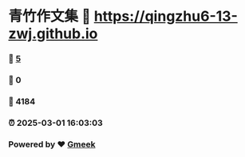 # 青竹作文集 :link: https://qingzhu6-13-zwj.github.io 
### :page_facing_up: [5](https://qingzhu6-13-zwj.github.io/tag.html) 
### :speech_balloon: 0 
### :hibiscus: 4184 
### :alarm_clock: 2025-03-01 16:03:03 
### Powered by :heart: [Gmeek](https://github.com/Meekdai/Gmeek)

